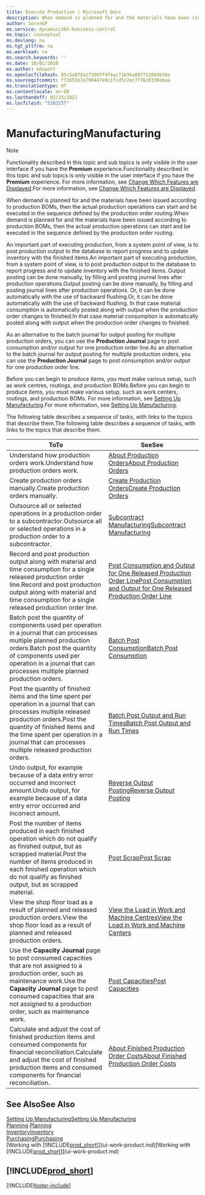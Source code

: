 ```yaml
---
title: Execute Production | Microsoft Docs
description: When demand is planned for and the materials have been issued according to production BOMs, then the actual production operations can start and be executed in the sequence defined by the production order routing.
author: SorenGP
ms.service: dynamics365-business-central
ms.topic: conceptual
ms.devlang: na
ms.tgt_pltfrm: na
ms.workload: na
ms.search.keywords: ''
ms.date: 10/01/2020
ms.author: edupont
ms.openlocfilehash: 85c5a8fda1f390ff4f4ac71b36a087712003b38e
ms.sourcegitcommit: ff2b55b7e790447e0c1fcd5c2ec7f7610338ebaa
ms.translationtype: HT
ms.contentlocale: en-GB
ms.lasthandoff: 02/15/2021
ms.locfileid: "5383257"
---
```

# <a name="manufacturing"></a><span data-ttu-id="6ff36-103">Manufacturing</span><span class="sxs-lookup"><span data-stu-id="6ff36-103">Manufacturing</span></span>
> [!NOTE]
> <span data-ttu-id="6ff36-104">Functionality described in this topic and sub topics is only visible in the user interface if you have the **Premium** experience.</span><span class="sxs-lookup"><span data-stu-id="6ff36-104">Functionality described in this topic and sub topics is only visible in the user interface if you have the **Premium** experience.</span></span> <span data-ttu-id="6ff36-105">For more information, see [Change Which Features are Displayed](ui-experiences.md).</span><span class="sxs-lookup"><span data-stu-id="6ff36-105">For more information, see [Change Which Features are Displayed](ui-experiences.md).</span></span>

<span data-ttu-id="6ff36-106">When demand is planned for and the materials have been issued according to production BOMs, then the actual production operations can start and be executed in the sequence defined by the production order routing.</span><span class="sxs-lookup"><span data-stu-id="6ff36-106">When demand is planned for and the materials have been issued according to production BOMs, then the actual production operations can start and be executed in the sequence defined by the production order routing.</span></span>  

<span data-ttu-id="6ff36-107">An important part of executing production, from a system point of view, is to post production output to the database to report progress and to update inventory with the finished items.</span><span class="sxs-lookup"><span data-stu-id="6ff36-107">An important part of executing production, from a system point of view, is to post production output to the database to report progress and to update inventory with the finished items.</span></span> <span data-ttu-id="6ff36-108">Output posting can be done manually, by filling and posting journal lines after production operations.</span><span class="sxs-lookup"><span data-stu-id="6ff36-108">Output posting can be done manually, by filling and posting journal lines after production operations.</span></span> <span data-ttu-id="6ff36-109">Or, it can be done automatically with the use of backward flushing.</span><span class="sxs-lookup"><span data-stu-id="6ff36-109">Or, it can be done automatically with the use of backward flushing.</span></span> <span data-ttu-id="6ff36-110">In that case material consumption is automatically posted along with output when the production order changes to finished.</span><span class="sxs-lookup"><span data-stu-id="6ff36-110">In that case material consumption is automatically posted along with output when the production order changes to finished.</span></span>  

<span data-ttu-id="6ff36-111">As an alternative to the batch journal for output posting for multiple production orders, you can use the **Production Journal** page to post consumption and/or output for one production order line.</span><span class="sxs-lookup"><span data-stu-id="6ff36-111">As an alternative to the batch journal for output posting for multiple production orders, you can use the **Production Journal** page to post consumption and/or output for one production order line.</span></span>

<span data-ttu-id="6ff36-112">Before you can begin to produce items, you must make various setup, such as work centres, routings, and production BOMs.</span><span class="sxs-lookup"><span data-stu-id="6ff36-112">Before you can begin to produce items, you must make various setup, such as work centers, routings, and production BOMs.</span></span> <span data-ttu-id="6ff36-113">For more information, see [Setting Up Manufacturing](production-configure-production-processes.md).</span><span class="sxs-lookup"><span data-stu-id="6ff36-113">For more information, see [Setting Up Manufacturing](production-configure-production-processes.md).</span></span>

<span data-ttu-id="6ff36-114">The following table describes a sequence of tasks, with links to the topics that describe them.</span><span class="sxs-lookup"><span data-stu-id="6ff36-114">The following table describes a sequence of tasks, with links to the topics that describe them.</span></span>   

|<span data-ttu-id="6ff36-115">**To**</span><span class="sxs-lookup"><span data-stu-id="6ff36-115">**To**</span></span>|<span data-ttu-id="6ff36-116">**See**</span><span class="sxs-lookup"><span data-stu-id="6ff36-116">**See**</span></span>|  
|------------|-------------|  
|<span data-ttu-id="6ff36-117">Understand how production orders work.</span><span class="sxs-lookup"><span data-stu-id="6ff36-117">Understand how production orders work.</span></span>|[<span data-ttu-id="6ff36-118">About Production Orders</span><span class="sxs-lookup"><span data-stu-id="6ff36-118">About Production Orders</span></span>](production-about-production-orders.md)|
|<span data-ttu-id="6ff36-119">Create production orders manually.</span><span class="sxs-lookup"><span data-stu-id="6ff36-119">Create production orders manually.</span></span>|[<span data-ttu-id="6ff36-120">Create Production Orders</span><span class="sxs-lookup"><span data-stu-id="6ff36-120">Create Production Orders</span></span>](production-how-to-create-production-orders.md)|
|<span data-ttu-id="6ff36-121">Outsource all or selected operations in a production order to a subcontractor.</span><span class="sxs-lookup"><span data-stu-id="6ff36-121">Outsource all or selected operations in a production order to a subcontractor.</span></span>|[<span data-ttu-id="6ff36-122">Subcontract Manufacturing</span><span class="sxs-lookup"><span data-stu-id="6ff36-122">Subcontract Manufacturing</span></span>](production-how-to-subcontract-manufacturing.md)|
|<span data-ttu-id="6ff36-123">Record and post production output along with material and time consumption for a single released production order line.</span><span class="sxs-lookup"><span data-stu-id="6ff36-123">Record and post production output along with material and time consumption for a single released production order line.</span></span>|[<span data-ttu-id="6ff36-124">Post Consumption and Output for One Released Production Order Line</span><span class="sxs-lookup"><span data-stu-id="6ff36-124">Post Consumption and Output for One Released Production Order Line</span></span>](production-how-to-register-consumption-and-output.md)|  
|<span data-ttu-id="6ff36-125">Batch post the quantity of components used per operation in a journal that can processes multiple planned production orders.</span><span class="sxs-lookup"><span data-stu-id="6ff36-125">Batch post the quantity of components used per operation in a journal that can processes multiple planned production orders.</span></span>|[<span data-ttu-id="6ff36-126">Batch Post Consumption</span><span class="sxs-lookup"><span data-stu-id="6ff36-126">Batch Post Consumption</span></span>](production-how-to-post-consumption.md)|
|<span data-ttu-id="6ff36-127">Post the quantity of finished items and the time spent per operation in a journal that can processes multiple released production orders.</span><span class="sxs-lookup"><span data-stu-id="6ff36-127">Post the quantity of finished items and the time spent per operation in a journal that can processes multiple released production orders.</span></span>|[<span data-ttu-id="6ff36-128">Batch Post Output and Run Times</span><span class="sxs-lookup"><span data-stu-id="6ff36-128">Batch Post Output and Run Times</span></span>](production-how-to-post-output-quantity.md)|
|<span data-ttu-id="6ff36-129">Undo output, for example because of a data entry error occurred and incorrect amount.</span><span class="sxs-lookup"><span data-stu-id="6ff36-129">Undo output, for example because of a data entry error occurred and incorrect amount.</span></span>  |[<span data-ttu-id="6ff36-130">Reverse Output Posting</span><span class="sxs-lookup"><span data-stu-id="6ff36-130">Reverse Output Posting</span></span>](production-how-to-reverse-output-posting.md)|  
|<span data-ttu-id="6ff36-131">Post the number of items produced in each finished operation which do not qualify as finished output, but as scrapped material.</span><span class="sxs-lookup"><span data-stu-id="6ff36-131">Post the number of items produced in each finished operation which do not qualify as finished output, but as scrapped material.</span></span>|[<span data-ttu-id="6ff36-132">Post Scrap</span><span class="sxs-lookup"><span data-stu-id="6ff36-132">Post Scrap</span></span>](production-how-to-post-scrap.md)|
|<span data-ttu-id="6ff36-133">View the shop floor load as a result of planned and released production orders.</span><span class="sxs-lookup"><span data-stu-id="6ff36-133">View the shop floor load as a result of planned and released production orders.</span></span>|[<span data-ttu-id="6ff36-134">View the Load in Work and Machine Centres</span><span class="sxs-lookup"><span data-stu-id="6ff36-134">View the Load in Work and Machine Centers</span></span>](production-how-to-view-the-load-on-work-centers.md)|      
|<span data-ttu-id="6ff36-135">Use the **Capacity Journal** page to post consumed capacities that are not assigned to a production order, such as maintenance work.</span><span class="sxs-lookup"><span data-stu-id="6ff36-135">Use the **Capacity Journal** page to post consumed capacities that are not assigned to a production order, such as maintenance work.</span></span>|[<span data-ttu-id="6ff36-136">Post Capacities</span><span class="sxs-lookup"><span data-stu-id="6ff36-136">Post Capacities</span></span>](production-how-to-post-capacities.md)|  
|<span data-ttu-id="6ff36-137">Calculate and adjust the cost of finished production items and consumed components for financial reconciliation.</span><span class="sxs-lookup"><span data-stu-id="6ff36-137">Calculate and adjust the cost of finished production items and consumed components for financial reconciliation.</span></span>|[<span data-ttu-id="6ff36-138">About Finished Production Order Costs</span><span class="sxs-lookup"><span data-stu-id="6ff36-138">About Finished Production Order Costs</span></span>](finance-about-finished-production-order-costs.md)|  

## <a name="see-also"></a><span data-ttu-id="6ff36-139">See Also</span><span class="sxs-lookup"><span data-stu-id="6ff36-139">See Also</span></span>  
[<span data-ttu-id="6ff36-140">Setting Up Manufacturing</span><span class="sxs-lookup"><span data-stu-id="6ff36-140">Setting Up Manufacturing</span></span>](production-configure-production-processes.md)  
<span data-ttu-id="6ff36-141">[Planning](production-planning.md)    </span><span class="sxs-lookup"><span data-stu-id="6ff36-141">[Planning](production-planning.md)    </span></span>  
[<span data-ttu-id="6ff36-142">Inventory</span><span class="sxs-lookup"><span data-stu-id="6ff36-142">Inventory</span></span>](inventory-manage-inventory.md)  
[<span data-ttu-id="6ff36-143">Purchasing</span><span class="sxs-lookup"><span data-stu-id="6ff36-143">Purchasing</span></span>](purchasing-manage-purchasing.md)  
<span data-ttu-id="6ff36-144">[Working with [!INCLUDE[prod_short](includes/prod_short.md)]](ui-work-product.md)</span><span class="sxs-lookup"><span data-stu-id="6ff36-144">[Working with [!INCLUDE[prod_short](includes/prod_short.md)]](ui-work-product.md)</span></span>

## [!INCLUDE[prod_short](includes/free_trial_md.md)]  


[!INCLUDE[footer-include](includes/footer-banner.md)]